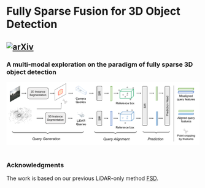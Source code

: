 # Fully Sparse Fusion for 3D Object Detection 
## [![arXiv](https://img.shields.io/badge/arXiv-Paper-<COLOR>.svg)](https://arxiv.org/abs/2207.10035)

### A multi-modal exploration on the paradigm of fully sparse 3D object detection

<div align="center">
  <img src="figs/pipeline.png" width="800"/>
</div><br/>


### Acknowledgments
The work is based on our previous LiDAR-only method [FSD](https://arxiv.org/abs/2207.10035).